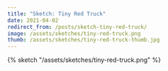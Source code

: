 ```yaml
---
title: "Sketch: Tiny Red Truck"
date: 2021-04-02
redirect_from: /posts/sketch-tiny-red-truck/
image: /assets/sketches/tiny-red-truck.png
thumb: /assets/sketches/tiny-red-truck-thumb.jpg
---
```


{% sketch "/assets/sketches/tiny-red-truck.png" %}
